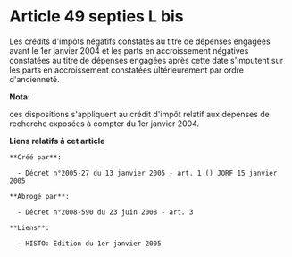 # Article 49 septies L bis

Les crédits d'impôts négatifs constatés au titre de dépenses engagées avant le 1er janvier 2004 et les parts en accroissement
négatives constatées au titre de dépenses engagées après cette date s'imputent sur les parts en accroissement constatées
ultérieurement par ordre d'ancienneté.

**Nota:**

ces dispositions s'appliquent au crédit d'impôt relatif aux dépenses de recherche exposées à compter du 1er janvier 2004.

**Liens relatifs à cet article**

	**Créé par**:

	  - Décret n°2005-27 du 13 janvier 2005 - art. 1 () JORF 15 janvier 2005

	**Abrogé par**:

	  - Décret n°2008-590 du 23 juin 2008 - art. 3

	**Liens**:

	  - HISTO: Edition du 1er janvier 2005
